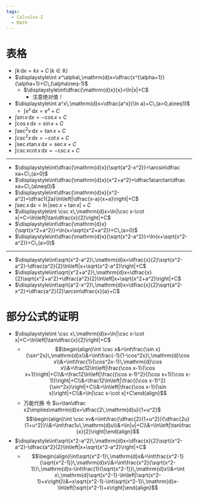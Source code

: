 ```yaml
---
tags:
  - Calculus-I
  - Math
---
```

# 表格
- $\displaystyle\int k\,\mathrm{d}x=kx+C\,(k\in\mathbb R)$
- $\displaystyle\int x^\alpha\,\mathrm{d}x=\dfrac{x^{\alpha+1}}{\alpha+1}+C\,(\alpha\neq-1)$
	- $\displaystyle\int\dfrac{\mathrm{d}x}{x}=\ln|x|+C$
		- 注意绝对值！
- $\displaystyle\int a^x\,\mathrm{d}x=\dfrac{a^x}{\ln a}+C\,(a>0,a\neq1)$
	- $\displaystyle\int e^x\,\mathrm{d}x=e^x+C$
- $\displaystyle\int \sin x\,\mathrm{d}x=-\cos x+C$
- $\displaystyle\int \cos x\,\mathrm{d}x=\sin x+C$
- $\displaystyle\int \sec^2x\,\mathrm{d}x=\tan x+C$
- $\displaystyle\int \csc^2x\,\mathrm{d}x=-\cot x+C$
- $\displaystyle\int \sec x\tan x\,\mathrm{d}x=\sec x+C$
- $\displaystyle\int \csc x\cot x\,\mathrm{d}x=-\csc x+C$
***
- $\displaystyle\int\dfrac{\mathrm{d}x}{\sqrt{a^2-x^2}}=\arcsin\dfrac xa+C\,(a>0)$
- $\displaystyle\int\dfrac{\mathrm{d}x}{x^2+a^2}=\dfrac1a\arctan\dfrac xa+C\,(a\neq0)$
- $\displaystyle\int\dfrac{\mathrm{d}x}{x^2-a^2}=\dfrac1{2a}\ln\left|\dfrac{x-a}{x+a}\right|+C$
- $\displaystyle\int \sec x\,\mathrm{d}x=\ln|\sec x+\tan x|+C$
- $\displaystyle\int \csc x\,\mathrm{d}x=\ln|\csc x-\cot x|+C=\ln\left|\tan\dfrac{x}{2}\right|+C$
- $\displaystyle\int\dfrac{\mathrm{d}x}{\sqrt{x^2+a^2}}=\ln(x+\sqrt{x^2+a^2})+C\,(a>0)$
- $\displaystyle\int\dfrac{\mathrm{d}x}{\sqrt{x^2-a^2}}=\ln(x+\sqrt{x^2-a^2})+C\,(a>0)$
***
- $\displaystyle\int\sqrt{x^2-a^2}\,\mathrm{d}x=\dfrac{x}{2}\sqrt{x^2-a^2}-\dfrac{a^2}{2}\ln\left|x+\sqrt{x^2-a^2}\right|+C$
- $\displaystyle\int\sqrt{x^2+a^2}\,\mathrm{d}x=\dfrac{x}{2}\sqrt{x^2+a^2}+\dfrac{a^2}{2}\ln\left|x+\sqrt{x^2+a^2}\right|+C$
- $\displaystyle\int\sqrt{a^2-x^2}\,\mathrm{d}x=\dfrac{x}{2}\sqrt{a^2-x^2}+\dfrac{a^2}{2}\arcsin\dfrac{x}{a}+C$
# 部分公式的证明
- $\displaystyle\int \csc x\,\mathrm{d}x=\ln|\csc x-\cot x|+C=\ln\left|\tan\dfrac{x}{2}\right|+C$
	- $$\begin{align}\int \csc x&=\int\frac{\sin x}{\sin^2x}\,\mathrm{d}x\\&=\int\frac{-1}{1-\cos^2x}\,\mathrm{d}\cos x\\&=\int\frac{1}{\cos^2x-1}\,\mathrm{d}\cos x\\&=\frac12\ln\left|\frac{\cos x-1}{\cos x+1}\right|+C\\&=\frac12\ln\left|\frac{(\cos x-1)^2}{(\cos x+1)(\cos x-1)}\right|+C\\&=\frac12\ln\left|\frac{(\cos x-1)^2}{\sin^2x}\right|+C\\&=\ln\left|\frac{\cos x-1}{\sin x}\right|+C\\&=\ln|\csc x-\cot x|+C\end{align}$$
	- 万能代换 令 $u=\tan\dfrac x2\implies\mathrm{d}x=\dfrac{2\,\mathrm{d}u}{1+u^2}$
      $$\begin{align}\int \csc xv&=\int\frac{\dfrac{2}{1+u^2}}{\dfrac{2u}{1+u^2}}\\&=\int\frac1u\,\mathrm{d}u\\&=\ln|u|+C\\&=\ln\left|\tan\frac{x}{2}\right|\end{align}$$
- $\displaystyle\int\sqrt{x^2-a^2}\,\mathrm{d}x=\dfrac{x}{2}\sqrt{x^2-a^2}-\dfrac{a^2}{2}\ln\left|x+\sqrt{x^2-a^2}\right|+C$
	- $$\begin{align}\int\sqrt{x^2-1}\,\mathrm{d}x&=\int\frac{x^2-1}{\sqrt{x^2-1}}\,\mathrm{d}x\\&=\int\frac{x^2}{\sqrt{x^2-1}}\,\mathrm{d}x-\int\frac{1}{\sqrt{x^2-1}}\,\mathrm{d}x\\&=\int x\,\mathrm{d}\sqrt{x^2-1}-\ln\left|\sqrt{x^2-1}+x\right|\\&=x\sqrt{x^2-1}-\int\sqrt{x^2-1}\,\mathrm{d}x-\ln\left|\sqrt{x^2-1}+x\right|\end{align}$$
